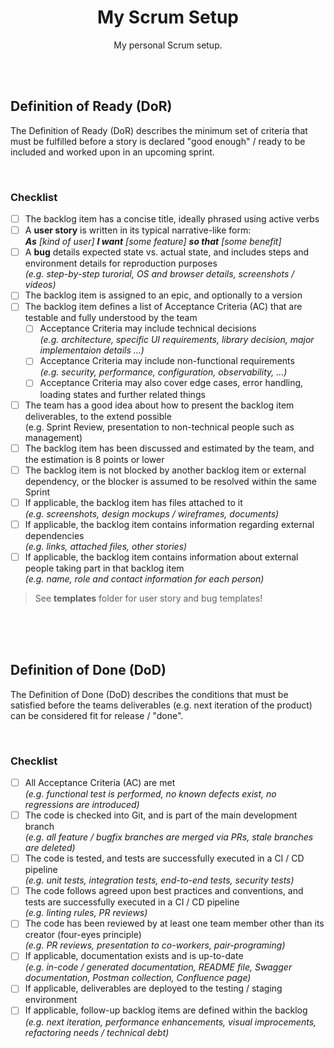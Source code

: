 <div align="center">

# My Scrum Setup

My personal Scrum setup.

</div>

<br><br>

## Definition of Ready (DoR)

The Definition of Ready (DoR) describes the minimum set of criteria that must be fulfilled before a story is declared "good enough" / ready
to be included and worked upon in an upcoming sprint.

<br>

### Checklist

- [ ] The backlog item has a concise title, ideally phrased using active verbs
- [ ] A **user story** is written in its typical narrative-like form:<br>_**As** [kind of user] **I want** [some feature] **so that** [some benefit]_
- [ ] A **bug** details expected state vs. actual state, and includes steps and environment details for reproduction purposes
      <br>_(e.g. step-by-step turorial, OS and browser details, screenshots / videos)_
- [ ] The backlog item is assigned to an epic, and optionally to a version
- [ ] The backlog item defines a list of Acceptance Criteria (AC) that are testable and fully understood by the team
  - [ ] Acceptance Criteria may include technical decisions
        <br>_(e.g. architecture, specific UI requirements, library decision, major implementaion details ...)_
  - [ ] Acceptance Criteria may include non-functional requirements
        <br>_(e.g. security, performance, configuration, observability, ...)_
  - [ ] Acceptance Criteria may also cover edge cases, error handling, loading states and further related things
- [ ] The team has a good idea about how to present the backlog item deliverables, to the extend possible
      <br>(e.g. Sprint Review, presentation to non-technical people such as management)
- [ ] The backlog item has been discussed and estimated by the team, and the estimation is 8 points or lower
- [ ] The backlog item is not blocked by another backlog item or external dependency, or the blocker is assumed to be resolved within the same Sprint
- [ ] If applicable, the backlog item has files attached to it
      <br>_(e.g. screenshots, design mockups / wireframes, documents)_
- [ ] If applicable, the backlog item contains information regarding external dependencies
      <br>_(e.g. links, attached files, other stories)_
- [ ] If applicable, the backlog item contains information about external people taking part in that backlog item
      <br>_(e.g. name, role and contact information for each person)_

> See **templates** folder for user story and bug templates!

<br><br><br>

## Definition of Done (DoD)

The Definition of Done (DoD) describes the conditions that must be satisfied before the teams deliverables (e.g. next iteration of the
product) can be considered fit for release / "done".

<br>

### Checklist

- [ ] All Acceptance Criteria (AC) are met
      <br>_(e.g. functional test is performed, no known defects exist, no regressions are introduced)_
- [ ] The code is checked into Git, and is part of the main development branch
      <br>_(e.g. all feature / bugfix branches are merged via PRs, stale branches are deleted)_
- [ ] The code is tested, and tests are successfully executed in a CI / CD pipeline
      <br>_(e.g. unit tests, integration tests, end-to-end tests, security tests)_
- [ ] The code follows agreed upon best practices and conventions, and tests are successfully executed in a CI / CD pipeline
      <br>_(e.g. linting rules, PR reviews)_
- [ ] The code has been reviewed by at least one team member other than its creator (four-eyes principle)
      <br>_(e.g. PR reviews, presentation to co-workers, pair-programing)_
- [ ] If applicable, documentation exists and is up-to-date
      <br>_(e.g. in-code / generated documentation, README file, Swagger documentation, Postman collection, Confluence page)_
- [ ] If applicable, deliverables are deployed to the testing / staging environment
- [ ] If applicable, follow-up backlog items are defined within the backlog
      <br>_(e.g. next iteration, performance enhancements, visual improcements, refactoring needs / technical debt)_

